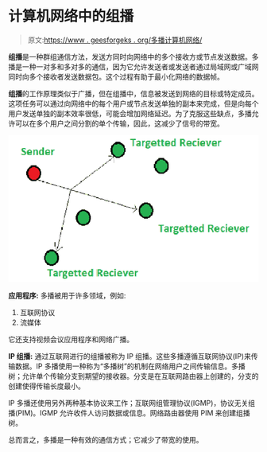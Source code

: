 # 计算机网络中的组播

> 原文:[https://www . geesforgeks . org/多播计算机网络/](https://www.geeksforgeeks.org/multicasting-in-computer-network/)

**组播**是一种群组通信方法，发送方同时向网络中的多个接收方或节点发送数据。多播是一种一对多和多对多的通信，因为它允许发送者或发送者通过局域网或广域网同时向多个接收者发送数据包。这个过程有助于最小化网络的数据帧。

**组播**的工作原理类似于广播，但在组播中，信息被发送到网络的目标或特定成员。这项任务可以通过向网络中的每个用户或节点发送单独的副本来完成，但是向每个用户发送单独的副本效率很低，可能会增加网络延迟。为了克服这些缺点，多播允许可以在多个用户之间分割的单个传输，因此，这减少了信号的带宽。

![](img/fa57f78924bed883711c77f1a9c4e605.png)

**应用程序:**
多播被用于许多领域，例如:

1.  互联网协议
2.  流媒体

它还支持视频会议应用程序和网络广播。

**IP 组播:**
通过互联网进行的组播被称为 IP 组播。这些多播遵循互联网协议(IP)来传输数据。IP 多播使用一种称为“多播树”的机制在网络用户之间传输信息。多播树；允许单个传输分支到期望的接收器。分支是在互联网路由器上创建的，分支的创建使得传输长度最小。

IP 多播还使用另外两种基本协议来工作；互联网组管理协议(IGMP)，协议无关组播(PIM)。IGMP 允许收件人访问数据或信息。网络路由器使用 PIM 来创建组播树。

总而言之，多播是一种有效的通信方式；它减少了带宽的使用。
